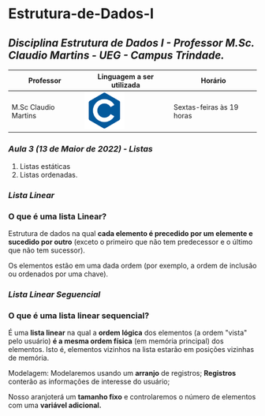 # Estrutura-de-Dados-I
## *Disciplina Estrutura de Dados I - Professor M.Sc. Claudio Martins - UEG - Campus Trindade.*

| Professor | Linguagem a ser utilizada | Horário |
|--- |--- |--- |
| M.Sc Claudio Martins | <img src="/imagens/logoC.png" width="80"/> | Sextas-feiras às 19 horas |

### *Aula 3 (13 de Maior de 2022) - Listas*
<ol>
  <li>Listas estáticas</li>
  <li>Listas ordenadas.</li>
</ol>

### *Lista Linear*
<h3>O que é uma lista Linear?</h3>
<p>Estrutura de dados na qual <strong>cada elemento é precedido por um elemente e sucedido por outro</strong> (exceto o primeiro que não tem predecessor e o último que não tem sucessor).</p>
<p>Os elementos estão em uma dada ordem (por exemplo, a ordem de inclusão ou ordenados por uma chave).</p>

### *Lista Linear Seguencial*
<h3>O que é uma lista linear sequencial?</h3>
<p>É uma <strong>lista linear</strong> na qual a <strong>ordem lógica</strong> dos elementos (a ordem "vista" pelo usuário) <b>é a mesma ordem física</b> (em memória principal) dos elementos. Isto é, elementos vizinhos na lista estarão em posições vizinhas de memória.</p>
<p>Modelagem: Modelaremos usando um <strong>arranjo</strong> de registros; <b>Registros</b> conterão as informações de interesse do usuário;</p>
<p>Nosso aranjoterá um <strong>tamanho fixo</strong> e controlaremos o número de elementos com uma <strong>variável adicional.</strong></p>
